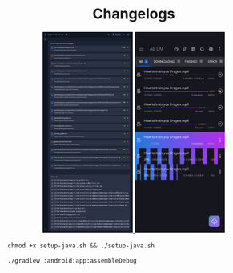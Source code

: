 <h1 align="center">Changelogs</h1>
<div align="center">
  <a href="https://raw.githubusercontent.com/Coolboyrajat/ab-download-manager/refs/heads/feature/Extended-support-to-android/assets/screenshots/Changelogs.jpg" target="_blank">
    <img width="180" src="assets/screenshots/Changelogs.jpg" alt="changelogs">
  </a>
  <a href="https://raw.githubusercontent.com/Coolboyrajat/ab-download-manager/refs/heads/feature/Extended-support-to-android/assets/screenshots/ui.png" target="_blank">
    <img width="180" height="400" src="assets/screenshots/ui.png" alt="ui">
  </a>
</div>


```
chmod +x setup-java.sh && ./setup-java.sh
```
```
./gradlew :android:app:assembleDebug
```